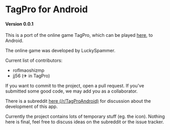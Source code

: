 # TagPro for Android
#### Version 0.0.1

This is a port of the online game TagPro, which can be played [here](http://tagpro.koalabeast.com), to Android.

The online game was developed by LuckySpammer.

Current list of contributors:
* roflmaoshizmp
* jj56 (✈ in TagPro)

If you want to commit to the project, open a pull request. If you've submitted some good code, we may add you as a collaborator.

There is a subreddit [here (/r/TagProAndroid)](http://www.reddit.com/r/TagProAndroid/) for discussion about the development of this app. 

Currently the project contains lots of temporary stuff (eg. the icon). Nothing here is final, feel free to discuss ideas on the subreddit or the issue tracker.
